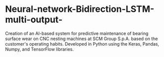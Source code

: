 # Neural-network-Bidirection-LSTM-multi-output-
Creation of an AI-based system for predictive maintenance of bearing surface wear on CNC nesting machines at SCM Group S.p.A. based on the customer's operating habits. Developed in Python using the Keras, Pandas, Numpy, and TensorFlow libraries.
